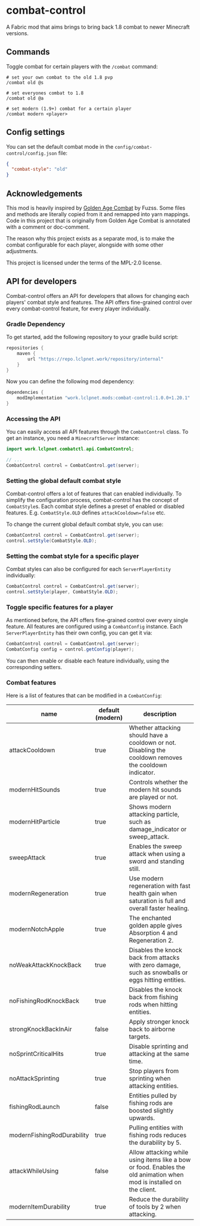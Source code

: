 # combat-control
A Fabric mod that aims brings to bring back 1.8 combat to newer Minecraft versions.

## Commands
Toggle combat for certain players with the `/combat` command:
```
# set your own combat to the old 1.8 pvp
/combat old @s

# set everyones combat to 1.8 
/combat old @a

# set modern (1.9+) combat for a certain player
/combat modern <player>
```

## Config settings
You can set the default combat mode in the `config/combat-control/config.json` file:

```json
{
  "combat-style": "old" 
}
```

## Acknowledgements
This mod is heavily inspired by [Golden Age Combat](https://github.com/Fuzss/goldenagecombat) by Fuzss.
Some files and methods are literally copied from it and remapped into yarn mappings.
Code in this project that is originally from Golden Age Combat is annotated with a comment or doc-comment.

The reason why this project exists as a separate mod, is to make the combat configurable for each player, alongside with some other adjustments.

This project is licensed under the terms of the MPL-2.0 license.

## API for developers
Combat-control offers an API for developers that allows for changing each players' combat style and features.
The API offers fine-grained control over every combat-control feature, for every player individually.

### Gradle Dependency
To get started, add the following repository to your gradle build script:
```groovy
repositories {
    maven {
        url "https://repo.lclpnet.work/repository/internal"
    }
}
```

Now you can define the following mod dependency:
```groovy
dependencies {
    modImplementation "work.lclpnet.mods:combat-control:1.0.0+1.20.1"
}
```

### Accessing the API
You can easily access all API features through the `CombatControl` class.
To get an instance, you need a `MinecraftServer` instance:

```java
import work.lclpnet.combatctl.api.CombatControl;

// ...
CombatControl control = CombatControl.get(server);
```

### Setting the global default combat style
Combat-control offers a lot of features that can enabled individually.
To simplify the configuration process, combat-control has the concept of `CombatStyle`s.
Each combat style defines a preset of enabled or disabled features.
E.g. `CombatStyle.OLD` defines `attackCooldown=false` etc.

To change the current global default combat style, you can use:
```java
CombatControl control = CombatControl.get(server);
control.setStyle(CombatStyle.OLD);
```

### Setting the combat style for a specific player
Combat styles can also be configured for each `ServerPlayerEntity` individually:
```java
CombatControl control = CombatControl.get(server);
control.setStyle(player, CombatStyle.OLD);
```

### Toggle specific features for a player
As mentioned before, the API offers fine-grained control over every single feature.
All features are configured using a `CombatConfig` instance.
Each `ServerPlayerEntity` has their own config, you can get it via:
```java
CombatControl control = CombatControl.get(server);
CombatConfig config = control.getConfig(player);
```

You can then enable or disable each feature individually, using the corresponding setters.

### Combat features
Here is a list of features that can be modified in a `CombatConfig`:

| name                       | default (modern) | description                                                                                                          |
|----------------------------|------------------|----------------------------------------------------------------------------------------------------------------------|
| attackCooldown             | true             | Whether attacking should have a cooldown or not. Disabling the cooldown removes the cooldown indicator.              |
| modernHitSounds            | true             | Controls whether the modern hit sounds are played or not.                                                            |
| modernHitParticle          | true             | Shows modern attacking particle, such as damage_indicator or sweep_attack.                                           |
| sweepAttack                | true             | Enables the sweep attack when using a sword and standing still.                                                      |
| modernRegeneration         | true             | Use modern regeneration with fast health gain when saturation is full and overall faster healing.                    |
| modernNotchApple           | true             | The enchanted golden apple gives Absorption 4 and Regeneration 2.                                                    |
| noWeakAttackKnockBack      | true             | Disables the knock back from attacks with zero damage, such as snowballs or eggs hitting entities.                   |
| noFishingRodKnockBack      | true             | Disables the knock back from fishing rods when hitting entities.                                                     |
| strongKnockBackInAir       | false            | Apply stronger knock back to airborne targets.                                                                       |
| noSprintCriticalHits       | true             | Disable sprinting and attacking at the same time.                                                                    |
| noAttackSprinting          | true             | Stop players from sprinting when attacking entities.                                                                 |
| fishingRodLaunch           | false            | Entities pulled by fishing rods are boosted slightly upwards.                                                        |
| modernFishingRodDurability | true             | Pulling entities with fishing rods reduces the durability by 5.                                                      |
| attackWhileUsing           | false            | Allow attacking while using items like a bow or food. Enables the old animation when mod is installed on the client. |
| modernItemDurability       | true             | Reduce the durability of tools by 2 when attacking.                                                                  |
